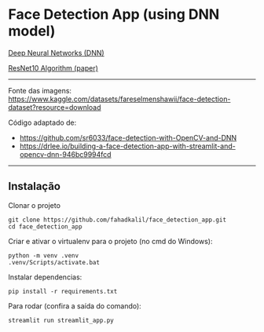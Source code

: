 # Face Detection App (using DNN model)

[Deep Neural Networks (DNN)](https://en.wikipedia.org/wiki/Deep_learning#Deep_neural_networks)

[ResNet10 Algorithm (paper)](https://ieeexplore.ieee.org/document/9724001)

---

Fonte das imagens: https://www.kaggle.com/datasets/fareselmenshawii/face-detection-dataset?resource=download

Código adaptado de:
 - https://github.com/sr6033/face-detection-with-OpenCV-and-DNN
 - https://drlee.io/building-a-face-detection-app-with-streamlit-and-opencv-dnn-946bc9994fcd

---

## Instalação

Clonar o projeto
    
    git clone https://github.com/fahadkalil/face_detection_app.git
    cd face_detection_app

Criar e ativar o virtualenv para o projeto (no cmd do Windows):
    
    python -m venv .venv
    .venv/Scripts/activate.bat

Instalar dependencias:
    
    pip install -r requirements.txt

Para rodar (confira a saída do comando):

    streamlit run streamlit_app.py
